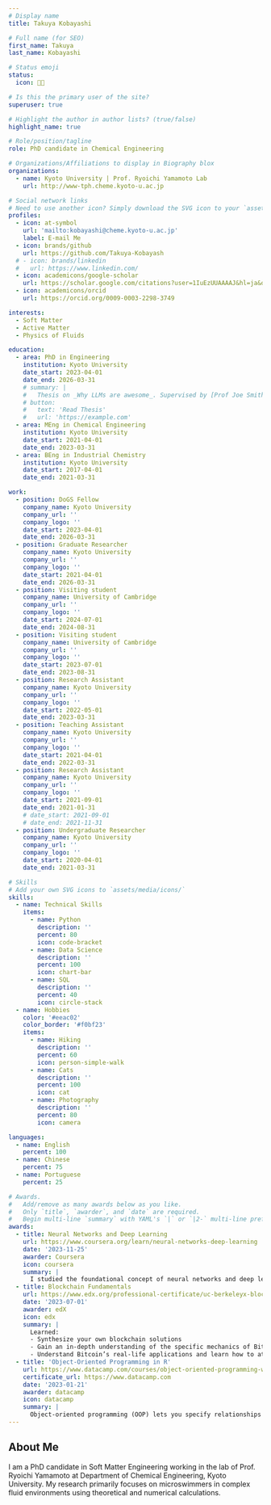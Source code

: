 ```yaml
---
# Display name
title: Takuya Kobayashi

# Full name (for SEO)
first_name: Takuya 
last_name: Kobayashi

# Status emoji
status:
  icon: 🧑‍💻

# Is this the primary user of the site?
superuser: true

# Highlight the author in author lists? (true/false)
highlight_name: true

# Role/position/tagline
role: PhD candidate in Chemical Engineering

# Organizations/Affiliations to display in Biography blox
organizations:
  - name: Kyoto University | Prof. Ryoichi Yamamoto Lab
    url: http://www-tph.cheme.kyoto-u.ac.jp

# Social network links
# Need to use another icon? Simply download the SVG icon to your `assets/media/icons/` folder.
profiles:
  - icon: at-symbol
    url: 'mailto:kobayashi@cheme.kyoto-u.ac.jp'
    label: E-mail Me
  - icon: brands/github
    url: https://github.com/Takuya-Kobayash
  # - icon: brands/linkedin
  #   url: https://www.linkedin.com/
  - icon: academicons/google-scholar
    url: https://scholar.google.com/citations?user=1IuEzUUAAAAJ&hl=ja&oi=sra
  - icon: academicons/orcid
    url: https://orcid.org/0009-0003-2298-3749

interests:
  - Soft Matter
  - Active Matter
  - Physics of Fluids

education:
  - area: PhD in Engineering
    institution: Kyoto University
    date_start: 2023-04-01
    date_end: 2026-03-31
    # summary: |
    #   Thesis on _Why LLMs are awesome_. Supervised by [Prof Joe Smith](https://example.com). Presented papers at 5 IEEE conferences with the contributions being published in 2 Springer journals.
    # button:
    #   text: 'Read Thesis'
    #   url: 'https://example.com'
  - area: MEng in Chemical Engineering
    institution: Kyoto University
    date_start: 2021-04-01
    date_end: 2023-03-31
  - area: BEng in Industrial Chemistry
    institution: Kyoto University
    date_start: 2017-04-01
    date_end: 2021-03-31

work:
  - position: DoGS Fellow
    company_name: Kyoto University
    company_url: ''
    company_logo: ''
    date_start: 2023-04-01
    date_end: 2026-03-31
  - position: Graduate Researcher
    company_name: Kyoto University
    company_url: ''
    company_logo: ''
    date_start: 2021-04-01
    date_end: 2026-03-31
  - position: Visiting student
    company_name: University of Cambridge
    company_url: ''
    company_logo: ''
    date_start: 2024-07-01
    date_end: 2024-08-31
  - position: Visiting student
    company_name: University of Cambridge
    company_url: ''
    company_logo: ''
    date_start: 2023-07-01
    date_end: 2023-08-31
  - position: Research Assistant
    company_name: Kyoto University
    company_url: ''
    company_logo: ''
    date_start: 2022-05-01
    date_end: 2023-03-31
  - position: Teaching Assistant
    company_name: Kyoto University
    company_url: ''
    company_logo: ''
    date_start: 2021-04-01
    date_end: 2022-03-31
  - position: Research Assistant
    company_name: Kyoto University
    company_url: ''
    company_logo: ''
    date_start: 2021-09-01
    date_end: 2021-01-31
    # date_start: 2021-09-01
    # date_end: 2021-11-31
  - position: Undergraduate Researcher
    company_name: Kyoto University
    company_url: ''
    company_logo: ''
    date_start: 2020-04-01
    date_end: 2021-03-31

# Skills
# Add your own SVG icons to `assets/media/icons/`
skills:
  - name: Technical Skills
    items:
      - name: Python
        description: ''
        percent: 80
        icon: code-bracket
      - name: Data Science
        description: ''
        percent: 100
        icon: chart-bar
      - name: SQL
        description: ''
        percent: 40
        icon: circle-stack
  - name: Hobbies
    color: '#eeac02'
    color_border: '#f0bf23'
    items:
      - name: Hiking
        description: ''
        percent: 60
        icon: person-simple-walk
      - name: Cats
        description: ''
        percent: 100
        icon: cat
      - name: Photography
        description: ''
        percent: 80
        icon: camera

languages:
  - name: English
    percent: 100
  - name: Chinese
    percent: 75
  - name: Portuguese
    percent: 25

# Awards.
#   Add/remove as many awards below as you like.
#   Only `title`, `awarder`, and `date` are required.
#   Begin multi-line `summary` with YAML's `|` or `|2-` multi-line prefix and indent 2 spaces below.
awards:
  - title: Neural Networks and Deep Learning
    url: https://www.coursera.org/learn/neural-networks-deep-learning
    date: '2023-11-25'
    awarder: Coursera
    icon: coursera
    summary: |
      I studied the foundational concept of neural networks and deep learning. By the end, I was familiar with the significant technological trends driving the rise of deep learning; build, train, and apply fully connected deep neural networks; implement efficient (vectorized) neural networks; identify key parameters in a neural network’s architecture; and apply deep learning to your own applications.
  - title: Blockchain Fundamentals
    url: https://www.edx.org/professional-certificate/uc-berkeleyx-blockchain-fundamentals
    date: '2023-07-01'
    awarder: edX
    icon: edx
    summary: |
      Learned:
      - Synthesize your own blockchain solutions
      - Gain an in-depth understanding of the specific mechanics of Bitcoin
      - Understand Bitcoin’s real-life applications and learn how to attack and destroy Bitcoin, Ethereum, smart contracts and Dapps, and alternatives to Bitcoin’s Proof-of-Work consensus algorithm
  - title: 'Object-Oriented Programming in R'
    url: https://www.datacamp.com/courses/object-oriented-programming-with-s3-and-r6-in-r
    certificate_url: https://www.datacamp.com
    date: '2023-01-21'
    awarder: datacamp
    icon: datacamp
    summary: |
      Object-oriented programming (OOP) lets you specify relationships between functions and the objects that they can act on, helping you manage complexity in your code. This is an intermediate level course, providing an introduction to OOP, using the S3 and R6 systems. S3 is a great day-to-day R programming tool that simplifies some of the functions that you write. R6 is especially useful for industry-specific analyses, working with web APIs, and building GUIs.
---
```


## About Me

I am a PhD candidate in Soft Matter Engineering working in the lab of Prof. Ryoichi Yamamoto at Department of Chemical Engineering, Kyoto University. My research primarily focuses on microswimmers in complex fluid environments using theoretical and numerical calculations.
